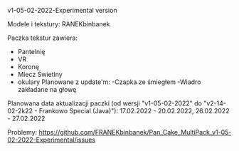 v1-05-02-2022-Experimental version

Modele i tekstury: RANEKbinbanek

Paczka tekstur zawiera:
- Pantelnię
- VR
- Koronę
- Miecz Świetlny
- okulary
Planowane z update'm:
-Czapka ze śmiegłem
-Wiadro zakładane na głowę

Planowana data aktualizacji paczki (od wersji "v1-05-02-2022" do "v2-14-02-2k22 - Frankowo Special (Java)"): 17.02.2022 - 20.02.2022,  26.02.2022 - 27.02.2022 

Problemy:  https://github.com/FRANEKbinbanek/Pan_Cake_MultiPack_v1-05-02-2022-Experimental/issues
